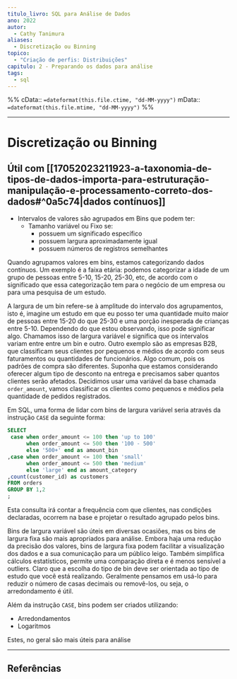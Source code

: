 ```yaml
---
titulo_livro: SQL para Análise de Dados
ano: 2022
autor:
  - Cathy Tanimura
aliases:
  - Discretização ou Binning
topico:
  - "Criação de perfis: Distribuições"
capitulo: 2 - Preparando os dados para análise
tags:
  - sql
---
```

%%
cData:: `=dateformat(this.file.ctime, "dd-MM-yyyy")`
mData:: `=dateformat(this.file.mtime, "dd-MM-yyyy")`
%%

---
# Discretização ou Binning

## Útil com [[17052023211923-a-taxonomia-de-tipos-de-dados-importa-para-estruturação-manipulação-e-processamento-correto-dos-dados#^0a5c74|dados contínuos]]
- Intervalos de valores são agrupados em Bins que podem ter:
	- Tamanho variável ou Fixo se:
		- possuem um significado específico
		- possuem largura aproximadamente igual
		- possuem números de registros semelhantes

Quando agrupamos valores em bins, estamos categorizando dados contínuos. Um exemplo é a faixa etária: podemos categorizar a idade de um grupo de pessoas entre 5-10, 15-20, 25-30, etc, de acordo com o significado que essa categorização tem para o negócio de um empresa ou para uma pesquisa de um estudo. 

A largura de um bin refere-se à amplitude do intervalo dos agrupamentos, isto é, imagine um estudo em que eu posso ter uma quantidade muito maior de pessoas entre 15-20 do que 25-30 e uma porção inesperada de crianças entre 5-10. Dependendo do que estou observando, isso pode significar algo. Chamamos isso de largura variável e significa que os intervalos variam entre entre um bin e outro. Outro exemplo são as empresas B2B, que classificam seus clientes por pequenos e médios de acordo com seus faturamentos ou quantidades de funcionários. Algo comum, pois os padrões de compra são diferentes. Suponha que estamos considerando oferecer algum tipo de desconto na entrega e precisamos saber quantos clientes serão afetados. Decidimos usar uma variável da base chamada `order_amount`, vamos classificar os clientes como pequenos e médios pela quantidade de pedidos registrados. 

Em SQL, uma forma de lidar com bins de largura variável seria através da instrução `CASE` da seguinte forma:   

```sql
SELECT
 case when order_amount <= 100 then 'up to 100'
	  when order_amount <= 500 then '100 - 500'
	  else '500+' end as amount_bin
,case when order_amount <= 100 then 'small'
	  when order_amount <= 500 then 'medium' 
	  else 'large' end as amount_category
,count(customer_id) as customers
FROM orders
GROUP BY 1,2
;
```

Esta consulta irá contar a frequência com que clientes, nas condições declaradas, ocorrem na base e projetar o resultado agrupado pelos bins.

Bins de largura variável são úteis em diversas ocasiões, mas os bins de largura fixa são mais apropriados para análise. Embora haja uma redução da precisão dos valores, bins de largura fixa podem facilitar a visualização dos dados e a sua comunicação para um público leigo. Também simplifica cálculos estatísticos, permite uma comparação direta e é menos sensível a outliers. Claro que a escolha do tipo de bin deve ser orientada ao tipo de estudo que você está realizando. Geralmente pensamos em usá-lo para reduzir o número de casas decimais ou removê-los, ou seja, o arredondamento é útil.    




Além da instrução `CASE`, bins podem ser criados utilizando:
- Arredondamentos
- Logaritmos

Estes, no geral são mais úteis para análise

----
## Referências 